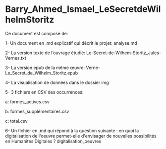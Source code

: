 # Barry_Ahmed_Ismael_LeSecretdeWilhelmStoritz
Ce document est composé de:

<p>1- Un document en .md explicatif qui décrit le projet: analyse.md<p/>
<p>2- La version texte de l’ouvrage étudié: Le-Secret-de-Wilhem-Storitz_Jules-Vernes.txt<p/>
<p>3- La version epub de la même œuvre: Verne-Le_Secret_de_Wilhelm_Storitz.epub<p/>
<p>4- La visualisation de données dans le dossier img<p/>
<p>5- 3 fichiers en CSV des occurrences:<p/>
<p>a: formes_actives.csv<p/>
<p>b: formes_supplémentaires.csv<p/>
<p>c: total.csv<p/>
<p> 6- Un fichier en .md qui répond à la question suivante : en quoi la digitalisation de l'oeuvre permet-elle d'envisager de nouvelles possibilités en Humanités Digitales ? digitalisation_oeuvres <p/>
